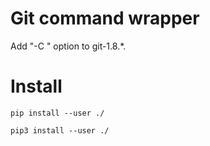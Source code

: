 # Git command wrapper
Add "-C <directory>" option to git-1.8.*.


# Install

```
pip install --user ./
```

```
pip3 install --user ./
```
